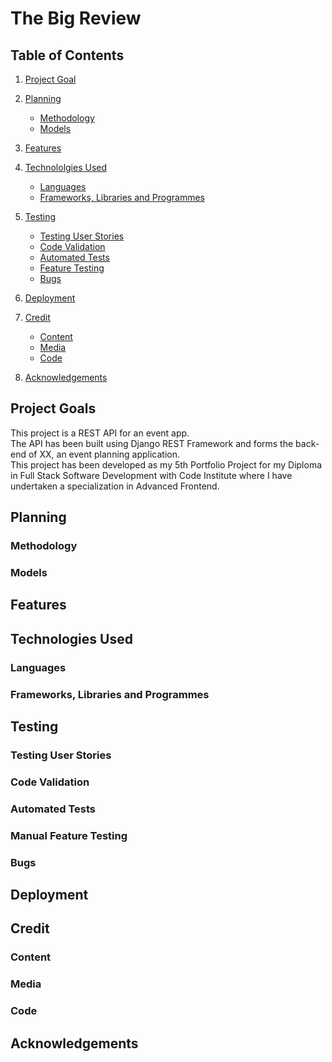# The Big Review

## Table of Contents
1. [Project Goal](#project-goals)
2. [Planning](#planning)
    - [Methodology](#methodology)
    - [Models](#models)
3. [Features](#features)

4. [Technololgies Used](#technologies-used)
    - [Languages](#languages)
    - [Frameworks, Libraries and Programmes](#frameworks-libraries-and-programmes)
5. [Testing](#testing)
    - [Testing User Stories](#testing-user-stories)
    - [Code Validation](#code-validation)
    - [Automated Tests](#automated-tests)
    - [Feature Testing](#manual-feature-testing)
    - [Bugs](#bugs)
6. [Deployment](#deployment)
7. [Credit](#credit)
    - [Content](#content)
    - [Media](#media)
    - [Code](#code)
8. [Acknowledgements](#acknowledgements)

## Project Goals
This project is a REST API for an event app.<br>
The API has been built using Django REST Framework and forms the back-end of XX, an event planning application.<br>
This project has been developed as my 5th Portfolio Project for my Diploma in Full Stack Software Development with Code Institute where I have undertaken a specialization in Advanced Frontend. 

## Planning
### Methodology
### Models

## Features


## Technologies Used
### Languages
### Frameworks, Libraries and Programmes

## Testing
### Testing User Stories
### Code Validation
### Automated Tests
### Manual Feature Testing
### Bugs

## Deployment

## Credit
### Content
### Media
### Code

## Acknowledgements

